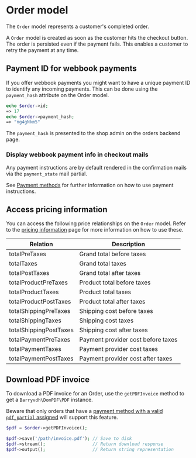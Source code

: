 # Order model



The `Order` model represents a customer's completed order.

A `Order` model is created as soon as the customer hits the checkout button.
The order is persisted even if the payment fails. This enables a 
customer to retry the payment at any time.

## Payment ID for webbook payments

If you offer webbook payments you might want to have a unique payment ID to 
identify any incoming payments. This can be done using the `payment_hash` attribute
on the Order model.

```php
echo $order->id;
=> 17
echo $order->payment_hash;
=> "ng4gNkm5"
```

The `payment_hash` is presented to the shop admin on the orders backend page.

### Display webbook payment info in checkout mails

Any payment instructions are by default rendered in the confirmation mails
via the `payment_state` mail partial.

See [Payment methods](/guide/usage/payment-methods#specifying-payment-instructions)
 for further information on how to use payment instructions.

## Access pricing information

You can access the following price relationships on the `Order` model. Refer
to the [pricing information](./pricing-information.md) page for more
information on how to use these.

| Relation                 | Description                        |             
| ------------------------ | ---------------------------------- |             
| totalPreTaxes            | Grand total before taxes           |             
| totalTaxes               | Grand total taxes                  |             
| totalPostTaxes           | Grand total after taxes            |             
| totalProductPreTaxes     | Product total before taxes         |             
| totalProductTaxes        | Product total taxes                |             
| totalProductPostTaxes    | Product total after taxes          |             
| totalShippingPreTaxes    | Shipping cost before taxes         |             
| totalShippingTaxes       | Shipping cost taxes                |             
| totalShippingPostTaxes   | Shipping cost after taxes          |             
| totalPaymentPreTaxes     | Payment provider cost before taxes |             
| totalPaymentTaxes        | Payment provider cost taxes        |             
| totalPaymentPostTaxes    | Payment provider cost after taxes  |             

## Download PDF invoice

To download a PDF invoice for an Order, use the `getPDFInvoice` method to 
get a `Barryvdh\DomPDF\PDF` instance.

Beware that only orders that have a [payment method with a
valid `pdf_partial` assigned](/guide/usage/payment-methods#pdf-invoices) will support this feature.

```php
$pdf = $order->getPDFInvoice();

$pdf->save('/path/invoice.pdf'); // Save to disk
$pdf->stream();                  // Return download response
$pdf->output();                  // Return string representation
```
